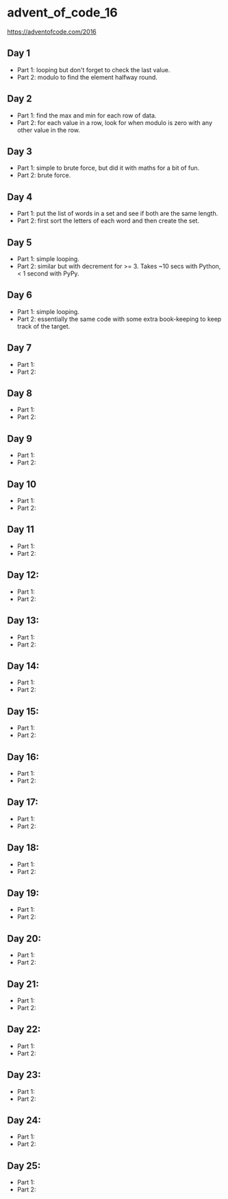 # advent_of_code_16
https://adventofcode.com/2016

## Day 1
- Part 1: looping but don't forget to check the last value.
- Part 2: modulo to find the element halfway round.

## Day 2
- Part 1: find the max and min for each row of data.
- Part 2: for each value in a row, look for when modulo is zero with any other value in the row.

## Day 3
- Part 1: simple to brute force, but did it with maths for a bit of fun.
- Part 2: brute force.

## Day 4
- Part 1: put the list of words in a set and see if both are the same length.
- Part 2: first sort the letters of each word and then create the set.

## Day 5
- Part 1: simple looping.
- Part 2: similar but with decrement for >= 3. Takes ~10 secs with Python, < 1 second with PyPy.

## Day 6
- Part 1: simple looping.
- Part 2: essentially the same code with some extra book-keeping to keep track of the target.

## Day 7
- Part 1:
- Part 2:

## Day 8
- Part 1:
- Part 2:

## Day 9
- Part 1:
- Part 2:

## Day 10
- Part 1:
- Part 2:

## Day 11
- Part 1:
- Part 2:

## Day 12:
- Part 1:
- Part 2:

## Day 13:
- Part 1:
- Part 2:

## Day 14:
- Part 1:
- Part 2:

## Day 15:
- Part 1:
- Part 2:

## Day 16:
- Part 1:
- Part 2:

## Day 17:
- Part 1:
- Part 2:

## Day 18:
- Part 1:
- Part 2:

## Day 19:
- Part 1:
- Part 2:

## Day 20:
- Part 1:
- Part 2:

## Day 21:
- Part 1:
- Part 2:

## Day 22:
- Part 1:
- Part 2:

## Day 23:
- Part 1:
- Part 2:

## Day 24:
- Part 1:
- Part 2:

## Day 25:
- Part 1:
- Part 2:
